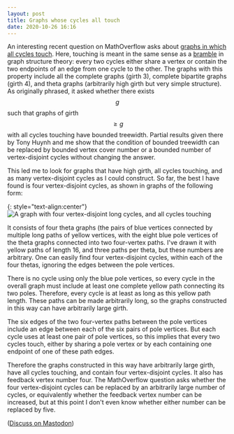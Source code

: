 ```yaml
---
layout: post
title: Graphs whose cycles all touch 
date: 2020-10-26 16:16
---
```

An interesting recent question on MathOverflow asks about [graphs in which all cycles touch](https://mathoverflow.net/q/374793/440). Here, touching is meant in the same sense as a [bramble](https://en.wikipedia.org/wiki/Bramble_(graph_theory)) in graph structure theory: every two cycles either share a vertex or contain the two endpoints of an edge from one cycle to the other. The graphs with this property include all the complete graphs (girth 3), complete bipartite graphs (girth 4), and theta graphs (arbitrarily high girth but very simple structure). As originally phrased, it asked whether there exists $$g$$ such that graphs of girth $$\ge g $$ with all cycles touching have bounded treewidth. Partial results given there by Tony Huynh and me show that the condition of bounded treewidth can be replaced by bounded vertex cover number or a bounded number of vertex-disjoint cycles without changing the answer.

This led me to look for graphs that have high girth, all cycles touching, and as many vertex-disjoint cycles as I could construct. So far, the best I have found is four vertex-disjoint cycles, as shown in graphs of the following form:

{: style="text-align:center"}
![A graph with four vertex-disjoint long cycles, and all cycles touching]({{site.baseurl}}/assets/2020/4-disjoint-touching-cycles.svg)

It consists of four theta graphs (the pairs of blue vertices connected by multiple long paths of yellow vertices, with the eight blue pole vertices of the theta graphs connected into two four-vertex paths. I've drawn it with yellow paths of length 16, and three paths per theta, but these numbers are arbitrary. One can easily find four vertex-disjoint cycles, within each of the four thetas, ignoring the edges between the pole vertices.

There is no cycle using only the blue pole vertices, so every cycle in the overall graph must include at least one complete yellow path connecting its two poles. Therefore, every cycle is at least as long as this yellow path length. These paths can be made arbitrarily long, so the graphs constructed in this way can have arbitrarily large girth.

The six edges of the two four-vertex paths between the pole vertices include an edge between each of the six pairs of pole vertices. But each cycle uses at least one pair of pole vertices, so this implies that every two cycles touch, either by sharing a pole vertex or by each containing one endpoint of one of these path edges.

Therefore the graphs constructed in this way have arbitrarily large girth, have all cycles touching, and contain four vertex-disjoint cycles. It also has feedback vertex number four. The MathOverflow question asks whether the four vertex-disjoint cycles can be replaced by an arbitrarily large number of cycles, or equivalently whether the feedback vertex number can be increased, but at this point I don't even know whether either number can be replaced by five.

([Discuss on Mastodon](https://mathstodon.xyz/@11011110/105103682009797639))